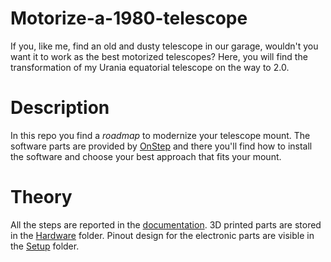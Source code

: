 # Motorize-a-1980-telescope
If you, like me, find an old and dusty telescope in our garage, wouldn't you want it to work as the best motorized telescopes?
Here, you will find the transformation of my Urania equatorial telescope on the way to 2.0.

# Description
In this repo you find a _roadmap_ to modernize your telescope mount.
The software parts are provided by [OnStep](https://github.com/hjd1964/OnStep) and there you'll find how to install the software and choose your best approach that fits your mount.

# Theory
All the steps are reported in the [documentation](https://github.com/sebastiano123-c/Motorize-a-1980-telescope/blob/main/documentation.pdf).
3D printed parts are stored in the [Hardware](https://github.com/sebastiano123-c/Motorize-a-1980-telescope/tree/main/Hardware) folder.
Pinout design for the electronic parts are visible in the [Setup](https://github.com/sebastiano123-c/Motorize-a-1980-telescope/tree/main/Setup) folder.